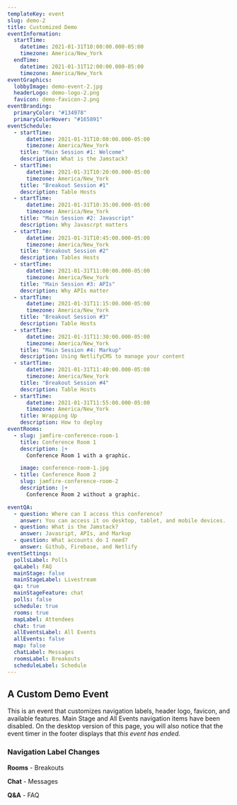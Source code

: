 ```yaml
---
templateKey: event
slug: demo-2
title: Customized Demo
eventInformation:
  startTime:
    datetime: 2021-01-31T10:00:00.000-05:00
    timezone: America/New_York
  endTime:
    datetime: 2021-01-31T12:00:00.000-05:00
    timezone: America/New_York
eventGraphics:
  lobbyImage: demo-event-2.jpg
  headerLogo: demo-logo-2.png
  favicon: demo-favicon-2.png
eventBranding:
  primaryColor: "#134978"
  primaryColorHover: "#165891"
eventSchedule:
  - startTime:
      datetime: 2021-01-31T10:00:00.000-05:00
      timezone: America/New_York
    title: "Main Session #1: Welcome"
    description: What is the Jamstack?
  - startTime:
      datetime: 2021-01-31T10:20:00.000-05:00
      timezone: America/New_York
    title: "Breakout Session #1"
    description: Table Hosts
  - startTime:
      datetime: 2021-01-31T10:35:00.000-05:00
      timezone: America/New_York
    title: "Main Session #2: Javascript"
    description: Why Javascrpt matters
  - startTime:
      datetime: 2021-01-31T10:45:00.000-05:00
      timezone: America/New_York
    title: "Breakout Session #2"
    description: Tables Hosts
  - startTime:
      datetime: 2021-01-31T11:00:00.000-05:00
      timezone: America/New_York
    title: "Main Session #3: APIs"
    description: Why APIs matter
  - startTime:
      datetime: 2021-01-31T11:15:00.000-05:00
      timezone: America/New_York
    title: "Breakout Session #3"
    description: Table Hosts
  - startTime:
      datetime: 2021-01-31T11:30:00.000-05:00
      timezone: America/New_York
    title: "Main Session #4: Markup"
    description: Using NetlifyCMS to manage your content
  - startTime:
      datetime: 2021-01-31T11:40:00.000-05:00
      timezone: America/New_York
    title: "Breakout Session #4"
    description: Table Hosts
  - startTime:
      datetime: 2021-01-31T11:55:00.000-05:00
      timezone: America/New_York
    title: Wrapping Up
    description: How to deploy
eventRooms:
  - slug: jamfire-conference-room-1
    title: Conference Room 1
    description: |+
      Conference Room 1 with a graphic.

    image: conference-room-1.jpg
  - title: Conference Room 2
    slug: jamfire-conference-room-2
    description: |+
      Conference Room 2 without a graphic.

eventQA:
  - question: Where can I access this conference?
    answer: You can access it on desktop, tablet, and mobile devices.
  - question: What is the Jamstack?
    answer: Javasript, APIs, and Markup
  - question: What accounts do I need?
    answer: Github, Firebase, and Netlify
eventSettings:
  pollsLabel: Polls
  qaLabel: FAQ
  mainStage: false
  mainStageLabel: Livestream
  qa: true
  mainStageFeature: chat
  polls: false
  schedule: true
  rooms: true
  mapLabel: Attendees
  chat: true
  allEventsLabel: All Events
  allEvents: false
  map: false
  chatLabel: Messages
  roomsLabel: Breakouts
  scheduleLabel: Schedule
---
```


## A Custom Demo Event

This is an event that customizes navigation labels, header logo, favicon, and available features. Main Stage and All Events navigation items have been disabled. On the desktop version of this page, you will also notice that the event timer in the footer displays that _this event has ended._

### Navigation Label Changes

**Rooms** - Breakouts

**Chat** - Messages

**Q&A** - FAQ

